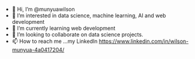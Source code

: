 - 👋 Hi, I’m @munyuawilson
- 👀 I’m interested in data science, machine learning, AI and web development
- 🌱 I’m currently learning web development
- 💞️ I’m looking to collaborate on data science projects.
- 📫 How to reach me ...my LinkedIn https://www.linkedin.com/in/wilson-munyua-4a0417204/

<!---
munyuawilson/munyuawilson is a ✨ special ✨ repository because its `README.md` (this file) appears on your GitHub profile.
You can click the Preview link to take a look at your changes.
--->
